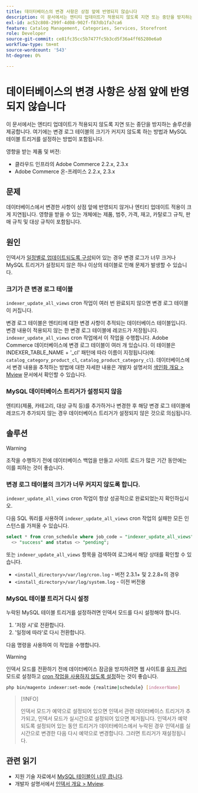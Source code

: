 ```yaml
---
title: 데이터베이스의 변경 사항은 상점 앞에 반영되지 않습니다
description: 이 문서에서는 엔티티 업데이트가 적용되지 않도록 지연 또는 중단을 방지하는 솔루션을 제공합니다. 여기에는 변경 로그 테이블의 크기가 커지지 않도록 하는 방법과 MySQL 테이블 트리거를 설정하는 방법이 포함됩니다.
exl-id: ac52c808-299f-4d08-902f-f87db1fa7ca6
feature: Catalog Management, Categories, Services, Storefront
role: Developer
source-git-commit: ce81fc35cc5b7477fc5b3cd5f36a4ff65280e6a0
workflow-type: tm+mt
source-wordcount: '543'
ht-degree: 0%

---
```


# 데이터베이스의 변경 사항은 상점 앞에 반영되지 않습니다

이 문서에서는 엔티티 업데이트가 적용되지 않도록 지연 또는 중단을 방지하는 솔루션을 제공합니다. 여기에는 변경 로그 테이블의 크기가 커지지 않도록 하는 방법과 MySQL 테이블 트리거를 설정하는 방법이 포함됩니다.

영향을 받는 제품 및 버전:

* 클라우드 인프라의 Adobe Commerce 2.2.x, 2.3.x
* Adobe Commerce 온-프레미스 2.2.x, 2.3.x

## 문제

데이터베이스에서 변경한 사항이 상점 앞에 반영되지 않거나 엔티티 업데이트 적용이 크게 지연됩니다. 영향을 받을 수 있는 개체에는 제품, 범주, 가격, 재고, 카탈로그 규칙, 판매 규칙 및 대상 규칙이 포함됩니다.

## 원인

인덱서가 [일정별로 업데이트되도록 구성](https://devdocs.magento.com/guides/v2.3/config-guide/cli/config-cli-subcommands-index.html#configure-indexers)되어 있는 경우 변경 로그가 너무 크거나 MySQL 트리거가 설정되지 않은 하나 이상의 테이블로 인해 문제가 발생할 수 있습니다.

### 크기가 큰 변경 로그 테이블

`indexer_update_all_views` cron 작업이 여러 번 완료되지 않으면 변경 로그 테이블이 커집니다.

변경 로그 테이블은 엔티티에 대한 변경 사항이 추적되는 데이터베이스 테이블입니다. 변경 내용이 적용되지 않는 한 변경 로그 테이블에 레코드가 저장됩니다. `indexer_update_all_views` cron 작업에서 이 작업을 수행합니다. Adobe Commerce 데이터베이스에 변경 로그 테이블이 여러 개 있습니다. 이 테이블은 INDEXER\_TABLE\_NAME + &#39;\_cl&#39; 패턴에 따라 이름이 지정됩니다(예: `catalog_category_product_cl`, `catalog_product_category_cl`). 데이터베이스에서 변경 내용을 추적하는 방법에 대한 자세한 내용은 개발자 설명서의 [색인화 개요 > Mview](https://devdocs.magento.com/guides/v2.3/extension-dev-guide/indexing.html#m2devgde-mview) 문서에서 확인할 수 있습니다.

### MySQL 데이터베이스 트리거가 설정되지 않음

엔티티(제품, 카테고리, 대상 규칙 등)를 추가하거나 변경한 후 해당 변경 로그 테이블에 레코드가 추가되지 않는 경우 데이터베이스 트리거가 설정되지 않은 것으로 의심됩니다.

## 솔루션

>[!WARNING]
>
>조작을 수행하기 전에 데이터베이스 백업을 만들고 사이트 로드가 많은 기간 동안에는 이를 피하는 것이 좋습니다.

### 변경 로그 테이블의 크기가 너무 커지지 않도록 합니다.

`indexer_update_all_views` cron 작업이 항상 성공적으로 완료되었는지 확인하십시오.

다음 SQL 쿼리를 사용하여 `indexer_update_all_views` cron 작업의 실패한 모든 인스턴스를 가져올 수 있습니다.

```sql
select * from cron_schedule where job_code = "indexer_update_all_views" and status
  <> "success" and status <> "pending";
```

또는 `indexer_update_all_views` 항목을 검색하여 로그에서 해당 상태를 확인할 수 있습니다.

* `<install_directory>/var/log/cron.log` - 버전 2.3.1+ 및 2.2.8+의 경우
* `<install_directory>/var/log/system.log` - 이전 버전용

### MySQL 테이블 트리거 다시 설정

누락된 MySQL 테이블 트리거를 설정하려면 인덱서 모드를 다시 설정해야 합니다.

1. &#39;저장 시&#39;로 전환합니다.
1. &#39;일정에 따라&#39;로 다시 전환합니다.

다음 명령을 사용하여 이 작업을 수행합니다.

>[!WARNING]
>
>인덱서 모드를 전환하기 전에 데이터베이스 잠금을 방지하려면 웹 사이트를 [유지 관리](https://experienceleague.adobe.com/docs/commerce-operations/configuration-guide/setup/application-modes.html#maintenance-mode) 모드로 설정하고 [cron 작업을 사용하지 않도록 설정](https://experienceleague.adobe.com/docs/commerce-cloud-service/user-guide/configure/app/properties/crons-property.html#disable-cron-jobs)하는 것이 좋습니다.

```bash
php bin/magento indexer:set-mode {realtime|schedule} [indexerName]
```

>[!INFO]
>
>인덱서 모드가 예약으로 설정되어 있으면 인덱서 관련 데이터베이스 트리거가 추가되고, 인덱서 모드가 실시간으로 설정되어 있으면 제거됩니다. 인덱서가 예약되도록 설정되어 있는 동안 트리거가 데이터베이스에서 누락된 경우 인덱서를 실시간으로 변경한 다음 다시 예약으로 변경합니다. 그러면 트리거가 재설정됩니다.

## 관련 읽기

<ul><li title="MySQL 테이블이 너무 큽니다.">지원 기술 자료에서 <a href="/help/troubleshooting/database/mysql-tables-are-too-large.md">MySQL 테이블이 너무 큽니다</a>.</li>
<li title="MySQL 테이블이 너무 큽니다.">개발자 설명서에서 <a href="https://devdocs.magento.com/guides/v2.3/extension-dev-guide/indexing.html#m2devgde-mview">인덱서 개요 &gt; Mview</a>.</li></ul>
